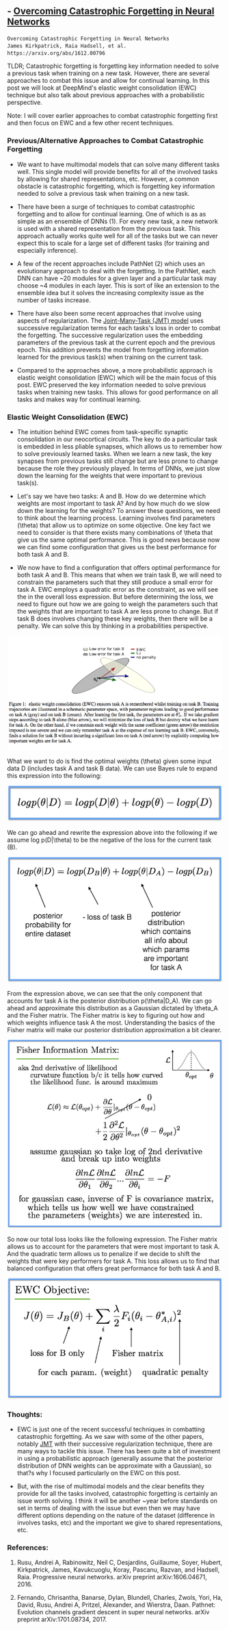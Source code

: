 ## - [Overcoming Catastrophic Forgetting in Neural Networks](https://arxiv.org/abs/1612.00796)

```bash
Overcoming Catastrophic Forgetting in Neural Networks
James Kirkpatrick, Raia Hadsell, et al.
https://arxiv.org/abs/1612.00796
```

TLDR; Catastrophic forgetting is forgetting key information needed to solve a previous task when training on a new task. However, there are several approaches to combat this issue and allow for continual learning. In this post we will look at DeepMind's elastic weight consolidation (EWC) technique but also talk about previous approaches with a probabilistic perspective. 

Note: I will cover earlier approaches to combat catastrophic forgetting first and then focus on EWC and a few other recent techniques.

### Previous/Alternative Approaches to Combat Catastrophic Forgetting

- We want to have multimodal models that can solve many different tasks well. This single model will provide benefits for all of the involved tasks by allowing for shared representations, etc. However, a common obstacle is catastrophic forgetting, which is forgetting key information needed to solve a previous task when training on a new task. 

- There have been a surge of techniques to combat catastrophic forgetting and to allow for continual learning. One of which is as as simple as an ensemble of DNNs (1). For every new task, a new network is used with a shared representation from the previous task. This approach actually works quite well for all of the tasks but we can never expect this to scale for a large set of different tasks (for training and especially inference). 

- A few of the recent approaches include PathNet (2) which uses an evolutionary approach to deal with the forgetting. In the PathNet, each DNN can have ~20 modules for a given layer and a particular task may choose ~4 modules in each layer. This is sort of like an extension to the ensemble idea but it solves the increasing complexity issue as the number of tasks increase. 

- There have also been some recent approaches that involve using aspects of regularization. The [Joint-Many-Task (JMT) model](https://theneuralperspective.com/2017/03/08/a-joint-many-task-model-growing-a-neural-network-for-multiple-nlp-tasks/) uses successive regularization terms for each tasks's loss in order to combat the forgetting. The successive regularization uses the embedding parameters of the previous task at the current epoch and the previous epoch. This addition prevents the model from forgetting information learned for the previous task(s) when training on the current task. 

- Compared to the approaches above, a more probabilistic approach is elastic weight consolidation (EWC) which will be the main focus of this post. EWC preserved the key information needed to solve previous tasks when training new tasks. This allows for good performance on all tasks and makes way for continual learning. 

### Elastic Weight Consolidation (EWC) 

- The intuition behind EWC comes from task-specific synaptic consolidation in our neocortical circuits. The key to do a particular task is embedded in less pliable synapses, which allows us to remember how to solve previously learned tasks. When we learn a new task, the key synapses from previous tasks still change but are less prone to change because the role they previously played. In terms of DNNs, we just slow down the learning for the weights that were important to previous task(s).

- Let's say we have two tasks: A and B. How do we determine which weights are most important to task A? And by how much do we slow down the learning for the weights? To answer these questions, we need to think about the learning process. Learning involves find parameters (\theta) that allow us to optimize on some objective. One key fact we need to consider is that there exists many combinations of \theta that give us the same optimal performance. This is good news because now we can find some configuration that gives us the best performance for both task A and B. 

- We now have to find a configuration that offers optimal performance for both task A and B. This means that when we train task B, we will need to constrain the parameters such that they still produce a small error for task A. EWC employs a quadratic error as the constraint, as we will see the in the overall loss expression. But before determining the loss, we need to figure out how we are going to weigh the parameters such that the weights that are important to task A are less prone to change. But if task B does involves changing these key weights, then there will be a penalty. We can solve this by thinking in a probabilities perspective.

![diagram1](images/catastrophic_forgetting/diagram1.png)

What we want to do is find the optimal weights (\theta) given some input data D (includes task A and task B data). We can use Bayes rule to expand this expression into the following:

![eq1](images/catastrophic_forgetting/eq1.png)

We can go ahead and rewrite the expression above into the following if we assume log p(D|\theta) to be the negative of the loss for the current task (B).

![eq2](images/catastrophic_forgetting/eq2.png)

From the expression above, we can see that the only component that accounts for task A is the posterior distribution p(\theta|D_A). We can go ahead and approximate this distribution as a Gaussian dictated by \theta_A and the Fisher matrix. The Fisher matrix is key to figuring out how and which weights influence task A the most. Understanding the basics of the Fisher matrix will make our posterior distribution approximation a bit clearer.

![eq3](images/catastrophic_forgetting/eq3.png)

So now our total loss looks like the following expression. The Fisher matrix allows us to account for the parameters that were most important to task A. And the quadratic term allows us to penalize if we decide to shift the weights that were key performers for task A. This loss allows us to find that balanced configuration that offers great performance for both task A and B. 

![eq4](images/catastrophic_forgetting/eq4.png)

### Thoughts:

- EWC is just one of the recent successful techniques in combatting catastrophic forgetting. As we saw with some of the other papers, notably [JMT](https://theneuralperspective.com/2017/03/08/a-joint-many-task-model-growing-a-neural-network-for-multiple-nlp-tasks/) with their successive regularization technique, there are many ways to tackle this issue. There has been quite  a bit of investment in using a probabilistic approach (generally assume that the posterior distribution of DNN weights can be approximate with a Gaussian), so that?s why I focused particularly on the EWC on this post.

- But, with the rise of multimodal models and the clear benefits they provide for all the tasks involved, catastrophic forgetting is certainly an issue worth solving. I think it will be another ~year before standards on set in terms of dealing with the issue but even then we may have different options depending on the nature of the dataset (difference in involves tasks, etc) and the important we give to shared representations, etc.

### References:

1. Rusu, Andrei A, Rabinowitz, Neil C, Desjardins, Guillaume, Soyer, Hubert, Kirkpatrick, James, Kavukcuoglu, Koray, Pascanu, Razvan, and Hadsell, Raia. Progressive neural networks. arXiv preprint arXiv:1606.04671, 2016.

2. Fernando, Chrisantha, Banarse, Dylan, Blundell, Charles, Zwols, Yori, Ha, David, Rusu, Andrei A, Pritzel, Alexander, and Wierstra, Daan. Pathnet: Evolution channels gradient descent in super neural networks. arXiv preprint arXiv:1701.08734, 2017.